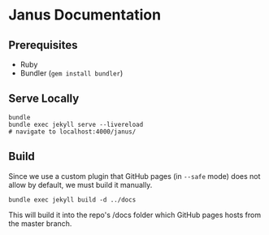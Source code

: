 # Janus Documentation

## Prerequisites

- Ruby
- Bundler (`gem install bundler`)

## Serve Locally

```
bundle
bundle exec jekyll serve --livereload
# navigate to localhost:4000/janus/
```

## Build

Since we use a custom plugin that GitHub pages (in `--safe` mode) does not
allow by default, we must build it manually.

```
bundle exec jekyll build -d ../docs
```

This will build it into the repo\'s /docs folder which GitHub pages hosts from
the master branch.
